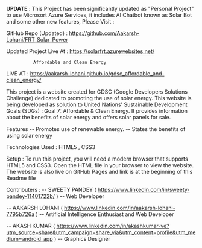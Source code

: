 **UPDATE** : This Project has been significantly updated as "Personal Project" to use Microsort Azure Services, it includes AI Chatbot known as Solar Bot and some other new features, Please Visit : 

GitHub Repo (Updated) : https://github.com/Aakarsh-Lohani/FRT_Solar_Power

Updated Project Live At : https://solarfrt.azurewebsites.net/
              
              
              
              Affordable and Clean Energy

LIVE AT : https://aakarsh-lohani.github.io/gdsc_affordable_and-clean_energy/

This project is a website created for GDSC (Google Developers Solutions Challenge) dedicated to promoting the use of solar energy. This website is being developed as solution to United Nations' Sustainable Development Goals (SDGs) : 
Goal 7: Affordable & Clean Energy.
It provides information about the benefits of solar energy and offers solar panels for sale.

Features
 -- Promotes use of renewable energy.
 -- States the benefits of using solar energy

Technologies Used :
HTML5 , CSS3

Setup :
To run this project, you will need a modern browser that supports HTML5 and CSS3. Open the HTML file in your browser to view the website.
The website is also live on GitHub Pages and link is at the beginning of this Readme file

Contributers :
 -- SWEETY PANDEY ( https://www.linkedin.com/in/sweety-pandey-11401722b/ )
   -- Web Developer
   
 -- AAKARSH LOHANI ( https://www.linkedin.com/in/aakarsh-lohani-7795b726a )
   -- Artificial Intelligence Enthusiast and Web Developer
   
 -- AKASH KUMAR ( https://www.linkedin.com/in/akashkumar-ve?utm_source=share&utm_campaign=share_via&utm_content=profile&utm_medium=android_app )
   -- Graphics Designer 

